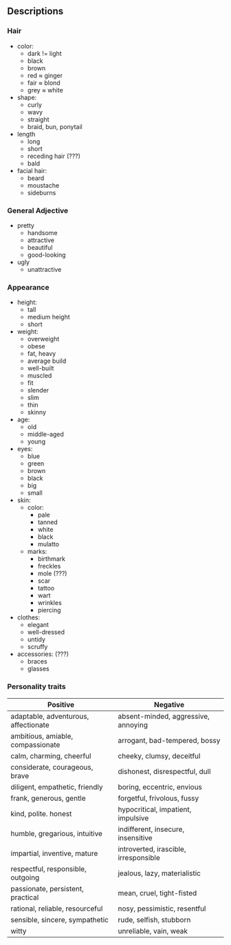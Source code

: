 ## Descriptions

### Hair

- color:
  - dark != light
  - black
  - brown
  - red ≈ ginger
  - fair ≈ blond
  - grey ≈ white
- shape:
  - curly
  - wavy
  - straight
  - braid, bun, ponytail
- length
  - long
  - short
  - receding hair (???)
  - bald
- facial hair:
  - beard
  - moustache
  - sideburns

### General Adjective

- pretty
  - handsome
  - attractive
  - beautiful
  - good-looking
- ugly
  - unattractive

### Appearance

- height:
  - tall
  - medium height
  - short
- weight:
  - overweight
  - obese
  - fat, heavy
  - average build
  - well-built
  - muscled
  - fit
  - slender
  - slim
  - thin
  - skinny
- age:
  - old
  - middle-aged
  - young
- eyes:
  - blue
  - green
  - brown
  - black
  - big
  - small
- skin:
  - color:
    - pale
    - tanned
    - white
    - black
    - mulatto
  - marks:
    - birthmark
    - freckles
    - mole (???)
    - scar
    - tattoo
    - wart
    - wrinkles
    - piercing
- clothes:
  - elegant
  - well-dressed
  - untidy
  - scruffy
- accessories: (???)
  - braces
  - glasses

### Personality traits

| Positive                             | Negative                              |
| ------------------------------------ | ------------------------------------- |
| adaptable, adventurous, affectionate | absent-minded, aggressive, annoying   |
| ambitious, amiable, compassionate    | arrogant, bad-tempered, bossy         |
| calm, charming, cheerful             | cheeky, clumsy, deceitful             |
| considerate, courageous, brave       | dishonest, disrespectful, dull        |
| diligent, empathetic, friendly       | boring, eccentric, envious            |
| frank, generous, gentle              | forgetful, frivolous, fussy           |
| kind, polite. honest                 | hypocritical, impatient, impulsive    |
| humble, gregarious, intuitive        | indifferent, insecure, insensitive    |
| impartial, inventive, mature         | introverted, irascible, irresponsible |
| respectful, responsible, outgoing    | jealous, lazy, materialistic          |
| passionate, persistent, practical    | mean, cruel, tight-fisted             |
| rational, reliable, resourceful      | nosy, pessimistic, resentful          |
| sensible, sincere, sympathetic       | rude, selfish, stubborn               |
| witty                                | unreliable, vain, weak                |

